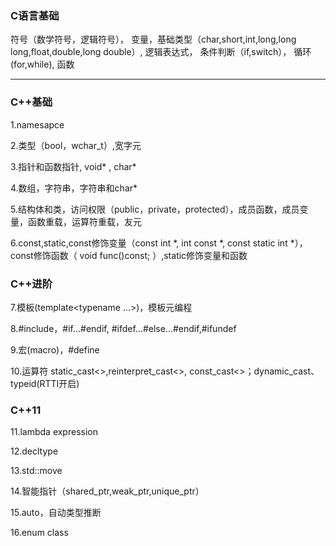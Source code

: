 ### C语言基础
符号（数学符号，逻辑符号），
变量，基础类型（char,short,int,long,long long,float,double,long double）,
逻辑表达式，
条件判断（if,switch），
循环(for,while),
函数

----------
### C++基础

1.namesapce

2.类型（bool，wchar_t）,宽字元

3.指针和函数指针, void* , char*

4.数组，字符串，字符串和char*

5.结构体和类，访问权限（public，private，protected），成员函数，成员变量，函数重载，运算符重载，友元

6.const,static,const修饰变量（const int \*, int const \*, const static int \*），const修饰函数（ void func()const; ）,static修饰变量和函数

### C++进阶

7.模板(template<typename ...>)，模板元编程

8.#include，#if...#endif, #ifdef...#else...#endif,#ifundef

9.宏(macro)，#define

10.运算符 static_cast<>,reinterpret_cast<>, const_cast<>；dynamic_cast、typeid(RTTI开启)

### C++11

11.lambda expression

12.decltype

13.std::move

14.智能指针（shared_ptr,weak_ptr,unique_ptr）

15.auto，自动类型推断

16.enum class
